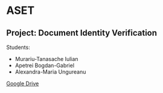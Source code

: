 # ASET

## Project: Document Identity Verification

Students:
- Murariu-Tanasache Iulian
- Apetrei Bogdan-Gabriel
- Alexandra-Maria Ungureanu

[Google Drive](https://drive.google.com/drive/folders/1wY9ACX-ejSjLZWmnkryTh6_rNqOzdIZT)